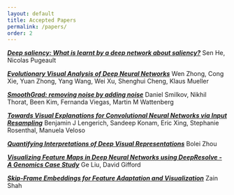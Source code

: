 ```yaml
---
layout: default
title: Accepted Papers
permalink: /papers/
order: 2
---
```


***[Deep saliency: What is learnt by a deep network about saliency?]***
Sen He, Nicolas Pugeault

***[Evolutionary Visual Analysis of Deep Neural Networks]***
Wen Zhong, Cong Xie, Yuan Zhong, Yang Wang, Wei Xu, Shenghui Cheng, Klaus Mueller

***[SmoothGrad: removing noise by adding noise]***
Daniel Smilkov, Nikhil Thorat, Been Kim, Fernanda Viegas, Martin M Wattenberg

***[Towards Visual Explanations for Convolutional Neural Networks via Input Resampling]***
Benjamin J Lengerich, Sandeep Konam, Eric Xing, Stephanie Rosenthal, Manuela Veloso

***[Quantifying Interpretations of Deep Visual Representations]***
Bolei Zhou

***[Visualizing Feature Maps in Deep Neural Networks using DeepResolve - A Genomics Case Study]***
Ge Liu, David Gifford

***[Skip-Frame Embeddings for Feature Adaptation and Visualization]***
Zain Shah


[Deep saliency: What is learnt by a deep network about saliency?]: ../assets/papers/1.pdf
[Evolutionary Visual Analysis of Deep Neural Networks]: ../assets/papers/2.pdf
[SmoothGrad: removing noise by adding noise]: ../assets/papers/3.pdf
[Towards Visual Explanations for Convolutional Neural Networks via Input Resampling]: ../assets/papers/5.pdf
[Quantifying Interpretations of Deep Visual Representations]: ../assets/papers/6.pdf
[Visualizing Feature Maps in Deep Neural Networks using DeepResolve - A Genomics Case Study]: ../assets/papers/7.pdf
[Skip-Frame Embeddings for Feature Adaptation and Visualization]: ../assets/papers/8.pdf


<script>
  (function(i,s,o,g,r,a,m){i['GoogleAnalyticsObject']=r;i[r]=i[r]||function(){
  (i[r].q=i[r].q||[]).push(arguments)},i[r].l=1*new Date();a=s.createElement(o),
  m=s.getElementsByTagName(o)[0];a.async=1;a.src=g;m.parentNode.insertBefore(a,m)
  })(window,document,'script','https://www.google-analytics.com/analytics.js','ga');

  ga('create', 'UA-48160406-2', 'auto');
  ga('send', 'pageview');

</script>
